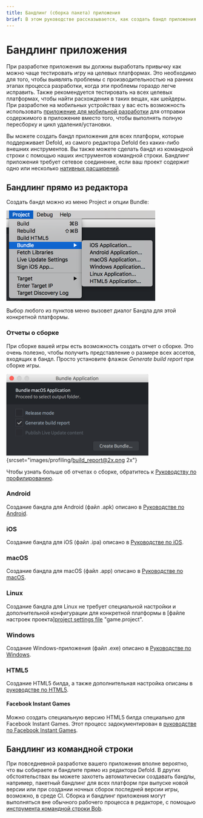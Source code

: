 ```yaml
---
title: Бандлинг (сборка пакета) приложения
brief: В этом руководстве рассказывается, как создать бандл приложения.
---
```


# Бандлинг приложения

При разработке приложения вы должны выработать привычку как можно чаще тестировать игру на целевых платформах. Это необходимо для того, чтобы выявлять проблемы с производительностью на ранних этапах процесса разработки, когда эти проблемы гораздо легче исправить. Также рекомендуется тестировать на всех целевых платформах, чтобы найти расхождения в таких вещах, как шейдеры. При разработке на мобильных устройствах у вас есть возможность использовать [приложение для мобильной разработки](/manuals/dev-app/) для отправки содержимого в приложение вместо того, чтобы выполнять полную пересборку и цикл удаления/установки.

Вы можете создать бандл приложения для всех платформ, которые поддерживает Defold, из самого редактора Defold без каких-либо внешних инструментов. Вы также можете сделать бандл из командной строки с помощью наших инструментов командной строки. Бандлинг приложения требует сетевое соединение, если ваш проект содержит одно или несколько [нативных расширений](/manuals/extensions). 

## Бандлинг прямо из редактора

Создать бандл можно из меню Project и опции Bundle: 

![](images/bundling/bundle_menu.png)

Выбор любого из пунктов меню вызовет диалог Бандла для этой конкретной платформы. 

### Отчеты о сборке

При сборке вашей игры есть возможность создать отчет о сборке. Это очень полезно, чтобы получить представление о размере всех ассетов, входящих в бандл. Просто установите флажок *Generate build report* при сборке игры. 

![build report](images/profiling/build_report.png){srcset="images/profiling/build_report@2x.png 2x"}

Чтобы узнать больше об отчетах о сборке, обратитесь к [Руководству по профилированию](/manuals/profiling/#build-reports).

### Android

Создание бандла для Android (файл .apk) описано в [Руководстве по Android](/manuals/android/#creating-an-android-application-bundle).

### iOS

Создание бандла для iOS (файл .ipa) описано в [Руководстве по iOS](/manuals/ios/#creating-an-ios-application-bundle).

### macOS

Создание бандла для macOS (файл .app) описано в [Руководстве по macOS](/manuals/macos).

### Linux

Создание бандла для Linux не требует специальной настройки и дополнительной конфигурации для конкретной платформы в [файле настроек проекта][project settings file](/manuals/project-settings/#linux) "game.project".

### Windows

Создание Windows-приложения (файл .exe) описано в [Руководстве по Windows](/manuals/windows).

### HTML5

Создание HTML5 билда, а также дополнительная настройка описаны в [руководстве по HTML5](/manuals/html5/#creating-html5-bundle).

#### Facebook Instant Games

Можно создать специальную версию HTML5 билда специально для Facebook Instant Games. Этот процесс задокументирован в [руководстве по Facebook Instant Games](/manuals/instant-games/).

## Бандлинг из командной строки

При повседневной разработке вашего приложения вполне вероятно, что вы собираете и бандлите прямо из редактора Defold. В других обстоятельствах вы можете захотеть автоматически создавать бандлы, например, пакетный бандлинг для всех платформ при выпуске новой версии или при создании ночных сборок последней версии игры, возможно, в среде CI. Сборка и бандлинг приложения могут выполняться вне обычного рабочего процесса в редакторе, с помощью [инструмента командной строки Bob](/manuals/bob/). 